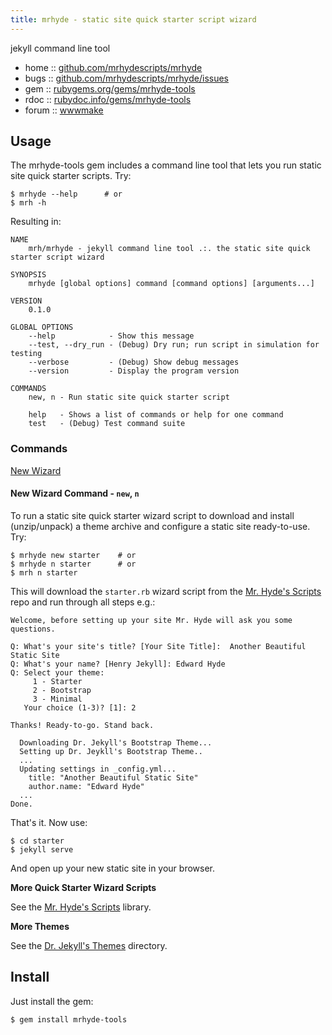 ```yaml
---
title: mrhyde - static site quick starter script wizard
---
```


jekyll command line tool

* home  :: [github.com/mrhydescripts/mrhyde](https://github.com/mrhydescripts/mrhyde)
* bugs  :: [github.com/mrhydescripts/mrhyde/issues](https://github.com/mrhydescripts/mrhyde/issues)
* gem   :: [rubygems.org/gems/mrhyde-tools](https://rubygems.org/gems/mrhyde-tools)
* rdoc  :: [rubydoc.info/gems/mrhyde-tools](http://rubydoc.info/gems/mrhyde-tools)
* forum :: [wwwmake](http://groups.google.com/group/wwwmake)


## Usage

The mrhyde-tools gem includes a command line tool that lets you
run static site quick starter scripts. Try:

```
$ mrhyde --help      # or
$ mrh -h
```

Resulting in:

```
NAME
    mrh/mrhyde - jekyll command line tool .:. the static site quick starter script wizard

SYNOPSIS
    mrhyde [global options] command [command options] [arguments...]

VERSION
    0.1.0

GLOBAL OPTIONS
    --help            - Show this message
    --test, --dry_run - (Debug) Dry run; run script in simulation for testing
    --verbose         - (Debug) Show debug messages
    --version         - Display the program version

COMMANDS
    new, n - Run static site quick starter script

    help   - Shows a list of commands or help for one command
    test   - (Debug) Test command suite
```


### Commands

[New Wizard](#new-wizard-command---new-n)

#### New Wizard Command - `new`, `n`

To run a static site quick starter wizard script
to download and install (unzip/unpack) a theme archive and configure
a static site ready-to-use. Try:


```
$ mrhyde new starter    # or
$ mrhyde n starter      # or
$ mrh n starter
```

This will download the `starter.rb` wizard script
from the [Mr. Hyde's Scripts](https://github.com/mrhydescripts/scripts) repo
and run through all steps e.g.:

```
Welcome, before setting up your site Mr. Hyde will ask you some questions.

Q: What's your site's title? [Your Site Title]:  Another Beautiful Static Site
Q: What's your name? [Henry Jekyll]: Edward Hyde
Q: Select your theme:
     1 - Starter
     2 - Bootstrap
     3 - Minimal
   Your choice (1-3)? [1]: 2 

Thanks! Ready-to-go. Stand back.

  Downloading Dr. Jekyll's Bootstrap Theme...
  Setting up Dr. Jeykll's Bootstrap Theme..
  ...
  Updating settings in _config.yml...
    title: "Another Beautiful Static Site"
    author.name: "Edward Hyde"
  ...
Done.
```

That's it. Now use:

```
$ cd starter
$ jekyll serve
```

And open up your new static site in your browser.



**More Quick Starter Wizard Scripts**

See the [Mr. Hyde's Scripts](https://github.com/mrhydescripts/scripts) library.


**More Themes**

See the [Dr. Jekyll's Themes](https://drjekyllthemes.github.io) directory.



## Install

Just install the gem:

    $ gem install mrhyde-tools

